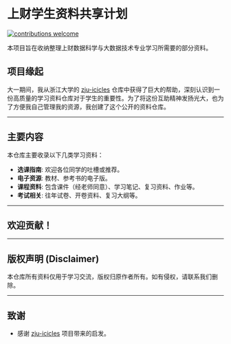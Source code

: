 # 上财学生资料共享计划

[![contributions welcome](https://img.shields.io/badge/contributions-welcome-brightgreen.svg?style=flat)](./CONTRIBUTING.md)

本项目旨在收纳整理上财数据科学与大数据技术专业学习所需要的部分资料。

## 项目缘起

大一期间，我从浙江大学的 [zju-icicles](https://github.com/QSCTech/zju-icicles) 仓库中获得了巨大的帮助，深刻认识到一份高质量的学习资料仓库对于学生的重要性。为了将这份互助精神发扬光大，也为了方便我自己管理我的资源，我创建了这个公开的资料仓库。

---
## 主要内容

本仓库主要收录以下几类学习资料：
* **选课指南**: 欢迎各位同学的吐槽或推荐。
* **电子资源**: 教材、参考书的电子版。
* **课程资料**: 包含课件（经老师同意）、学习笔记、复习资料、作业等。
* **考试相关**: 往年试卷、开卷资料、复习大纲等。
---
## 欢迎贡献！

---
## 版权声明 (Disclaimer)

本仓库所有资料仅用于学习交流，版权归原作者所有。如有侵权，请联系我们删除。

---
## 致谢

* 感谢 [zju-icicles](https://github.com/QSCTech/zju-icicles) 项目带来的启发。
